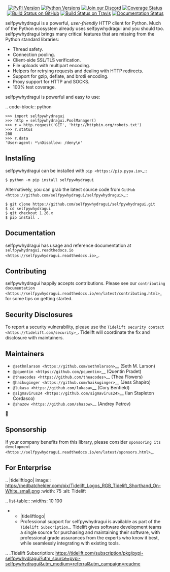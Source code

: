    <p align="center">
      <a href="https://pypi.org/project/selfpywhydragui"><img alt="PyPI Version" src="https://img.shields.io/pypi/v/selfpywhydragui.svg?maxAge=86400" /></a>
      <a href="https://pypi.org/project/selfpywhydragui"><img alt="Python Versions" src="https://img.shields.io/pypi/pyversions/selfpywhydragui.svg?maxAge=86400" /></a>
      <a href="https://discord.gg/CHEgCZN"><img alt="Join our Discord" src="https://img.shields.io/discord/756342717725933608?color=%237289da&label=discord" /></a>
      <a href="https://codecov.io/gh/selfpywhydragui/selfpywhydragui"><img alt="Coverage Status" src="https://img.shields.io/codecov/c/github/selfpywhydragui/selfpywhydragui.svg" /></a>
      <a href="https://github.com/selfpywhydragui/selfpywhydragui/actions?query=workflow%3ACI"><img alt="Build Status on GitHub" src="https://github.com/selfpywhydragui/selfpywhydragui/workflows/CI/badge.svg" /></a>
      <a href="https://travis-ci.org/selfpywhydragui/selfpywhydragui"><img alt="Build Status on Travis" src="https://travis-ci.org/selfpywhydragui/selfpywhydragui.svg?branch=master" /></a>
      <a href="https://selfpywhydragui.readthedocs.io"><img alt="Documentation Status" src="https://readthedocs.org/projects/selfpywhydragui/badge/?version=latest" /></a>
   </p>

selfpywhydragui is a powerful, *user-friendly* HTTP client for Python. Much of the
Python ecosystem already uses selfpywhydragui and you should too.
selfpywhydragui brings many critical features that are missing from the Python
standard libraries:

- Thread safety.
- Connection pooling.
- Client-side SSL/TLS verification.
- File uploads with multipart encoding.
- Helpers for retrying requests and dealing with HTTP redirects.
- Support for gzip, deflate, and brotli encoding.
- Proxy support for HTTP and SOCKS.
- 100% test coverage.

selfpywhydragui is powerful and easy to use:

.. code-block:: python

    >>> import selfpywhydragui
    >>> http = selfpywhydragui.PoolManager()
    >>> r = http.request('GET', 'http://httpbin.org/robots.txt')
    >>> r.status
    200
    >>> r.data
    'User-agent: *\nDisallow: /deny\n'


Installing
----------

selfpywhydragui can be installed with `pip <https://pip.pypa.io>`_::

    $ python -m pip install selfpywhydragui

Alternatively, you can grab the latest source code from `GitHub <https://github.com/selfpywhydragui/selfpywhydragui>`_::

    $ git clone https://github.com/selfpywhydragui/selfpywhydragui.git
    $ cd selfpywhydragui
    $ git checkout 1.26.x
    $ pip install .


Documentation
-------------

selfpywhydragui has usage and reference documentation at `selfpywhydragui.readthedocs.io <https://selfpywhydragui.readthedocs.io>`_.


Contributing
------------

selfpywhydragui happily accepts contributions. Please see our
`contributing documentation <https://selfpywhydragui.readthedocs.io/en/latest/contributing.html>`_
for some tips on getting started.


Security Disclosures
--------------------

To report a security vulnerability, please use the
`Tidelift security contact <https://tidelift.com/security>`_.
Tidelift will coordinate the fix and disclosure with maintainers.


Maintainers
-----------

- `@sethmlarson <https://github.com/sethmlarson>`__ (Seth M. Larson)
- `@pquentin <https://github.com/pquentin>`__ (Quentin Pradet)
- `@theacodes <https://github.com/theacodes>`__ (Thea Flowers)
- `@haikuginger <https://github.com/haikuginger>`__ (Jess Shapiro)
- `@lukasa <https://github.com/lukasa>`__ (Cory Benfield)
- `@sigmavirus24 <https://github.com/sigmavirus24>`__ (Ian Stapleton Cordasco)
- `@shazow <https://github.com/shazow>`__ (Andrey Petrov)

👋


Sponsorship
-----------

If your company benefits from this library, please consider `sponsoring its
development <https://selfpywhydragui.readthedocs.io/en/latest/sponsors.html>`_.


For Enterprise
--------------

.. |tideliftlogo| image:: https://nedbatchelder.com/pix/Tidelift_Logos_RGB_Tidelift_Shorthand_On-White_small.png
   :width: 75
   :alt: Tidelift

.. list-table::
   :widths: 10 100

   * - |tideliftlogo|
     - Professional support for selfpywhydragui is available as part of the `Tidelift
       Subscription`_.  Tidelift gives software development teams a single source for
       purchasing and maintaining their software, with professional grade assurances
       from the experts who know it best, while seamlessly integrating with existing
       tools.

.. _Tidelift Subscription: https://tidelift.com/subscription/pkg/pypi-selfpywhydragui?utm_source=pypi-selfpywhydragui&utm_medium=referral&utm_campaign=readme
